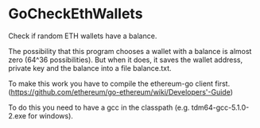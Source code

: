 # GoCheckEthWallets

Check if random ETH wallets have a balance.

The possibility that this program chooses a wallet with a balance is almost zero (64^36 possibilities).
But when it does, it saves the wallet address, private key and the balance into a file balance.txt.

To make this work you have to compile the ethereum-go client first.
(https://github.com/ethereum/go-ethereum/wiki/Developers'-Guide)

To do this you need to have a gcc in the classpath (e.g. tdm64-gcc-5.1.0-2.exe for windows).
